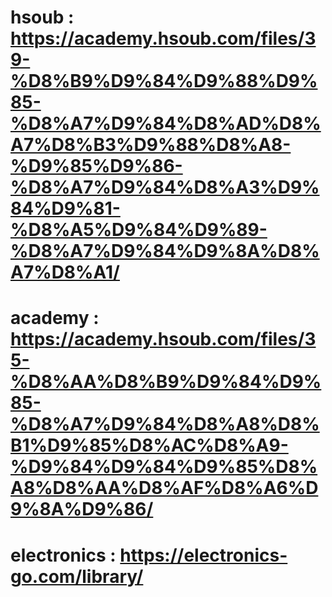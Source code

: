 # hsoub : https://academy.hsoub.com/files/39-%D8%B9%D9%84%D9%88%D9%85-%D8%A7%D9%84%D8%AD%D8%A7%D8%B3%D9%88%D8%A8-%D9%85%D9%86-%D8%A7%D9%84%D8%A3%D9%84%D9%81-%D8%A5%D9%84%D9%89-%D8%A7%D9%84%D9%8A%D8%A7%D8%A1/
# academy : https://academy.hsoub.com/files/35-%D8%AA%D8%B9%D9%84%D9%85-%D8%A7%D9%84%D8%A8%D8%B1%D9%85%D8%AC%D8%A9-%D9%84%D9%84%D9%85%D8%A8%D8%AA%D8%AF%D8%A6%D9%8A%D9%86/
# electronics : https://electronics-go.com/library/
